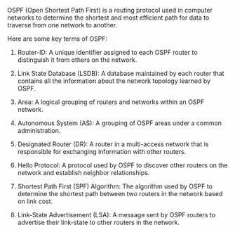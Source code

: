 OSPF (Open Shortest Path First) is a routing protocol used in computer networks to determine the shortest and most efficient path for data to traverse from one network to another. 

Here are some key terms of OSPF:

1. Router-ID: A unique identifier assigned to each OSPF router to distinguish it from others on the network.

2. Link State Database (LSDB): A database maintained by each router that contains all the information about the network topology learned by OSPF.

3. Area: A logical grouping of routers and networks within an OSPF network.

4. Autonomous System (AS): A grouping of OSPF areas under a common administration.

5. Designated Router (DR): A router in a multi-access network that is responsible for exchanging information with other routers.

6. Hello Protocol: A protocol used by OSPF to discover other routers on the network and establish neighbor relationships.

7. Shortest Path First (SPF) Algorithm: The algorithm used by OSPF to determine the shortest path between two routers in the network based on link cost.

8. Link-State Advertisement (LSA): A message sent by OSPF routers to advertise their link-state to other routers in the network.
